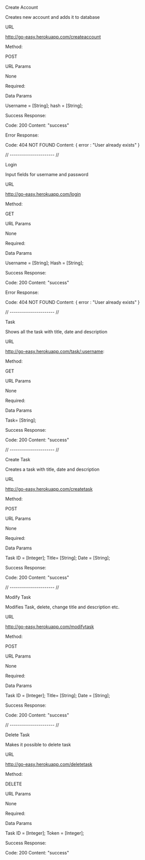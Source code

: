Create Account

Creates new account and adds it to database

URL

http://go-easy.herokuapp.com/createaccount   

Method:

POST

URL Params

None

Required: 

Data Params

Username = [String];
hash = [String];

Success Response:

Code: 200 
Content: "success"

Error Response:

Code: 404 NOT FOUND 
Content: { error : "User already exists" }

// ---------------------- //

Login

Input fields for username and password

URL

http://go-easy.herokuapp.com/login

Method:

GET

URL Params

None

Required: 

Data Params

Username = [String];
Hash = [String];

Success Response:

Code: 200 
Content: "success"

Error Response:

Code: 404 NOT FOUND 
Content: { error : "User already exists" }

// ---------------------- //

Task

Shows all the task with title, date and description

URL

http://go-easy.herokuapp.com/task/:username:

Method:

GET

URL Params

None

Required: 

Data Params

Task= [String];

Success Response:

Code: 200 
Content: "success"

// ---------------------- //

Create Task

Creates a task with title, date and description

URL

http://go-easy.herokuapp.com/createtask

Method:

POST

URL Params

None

Required: 

Data Params

Task ID = [Integer];
Title= [String];
Date = [String];


Success Response:

Code: 200 
Content: "success"

// ---------------------- //

Modify Task

Modifies Task, delete, change title and description etc.

URL

http://go-easy.herokuapp.com/modifytask

Method:

POST

URL Params

None

Required: 

Data Params

Task ID = [Integer];
Title= [String];
Date = [String];

Success Response:

Code: 200 
Content: "success"

// ---------------------- //

Delete Task

Makes it possible to delete task

URL

http://go-easy.herokuapp.com/deletetask

Method:

DELETE

URL Params

None

Required: 

Data Params

Task ID = [Integer];
Token = [Integer];

Success Response:

Code: 200 
Content: "success"




